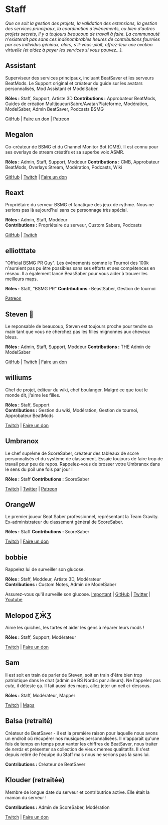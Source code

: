 # Staff
_Que ce soit la gestion des projets, la validation des extensions, la gestion des services principaux, la coordination d'évènements, ou bien d'autres projets secrets, il y a toujours beaucoup de travail à faire. La communauté n'existerait pas sans ces indénombrables heures de contributions fournies par ces individus géniaux, alors, s'il-vous-plaît, offrez-leur une ovation virtuelle (et aidez à payer les services si vous pouvez...)._

## Assistant
Superviseur des services principaux, incluant BeatSaver et les serveurs BeatMods. Le Support original et créateur du guide sur les avatars personnalisés, Mod Assistant et ModelSaber.

**Rôles :** Staff, Support, Artiste 3D
**Contributions :** Approbateur BeatMods, Guides de création Multijoueur/Sabre/Avatar/Plateforme, Modération, ModelSaber, Admin BeatSaver, Podcasts BSMG

[GitHub](https://github.com/Assistant) | [Faire un don](https://bs.assistant.moe/Donate) | [Patreon](https://www.patreon.com/AssistantMoe)

## Megalon
Co-créateur de BSMG et du Channel Monitor Bot (CMB). Il est connu pour ses overlays de stream créatifs et sa superbe voix ASMR.

**Rôles :** Admin, Staff, Support, Moddeur
**Contributions :** CMB, Approbateur BeatMods, Overlays Stream, Modération, Podcasts, Wiki

[GitHub](https://github.com/megalon) | [Twitch](https://twitch.tv/megalonttv) | [Faire un don](https://ko-fi.com/megalon)

## Reaxt
Propriétaire du serveur BSMG et fanatique des jeux de rythme. Nous ne serions pas là aujourd'hui sans ce personnage très spécial.

**Rôles :** Admin, Staff, Moddeur  
**Contributions :** Propriétaire du serveur, Custom Sabers, Podcasts

[GitHub](https://github.com/reaxt) | [Twitch](https://twitch.tv/reaxt)

## elliotttate
"Official BSMG PR Guy". Les évènements comme le Tournoi des 100k n'auraient pas pu être possibles sans ses efforts et ses compétences en réseau. Il a également lancé BeasSaber pour vous aider à trouver les meilleurs maps.

**Rôles :** Staff, "BSMG PR"
**Contributions :** BeastSaber, Gestion de tournoi

[Patreon](https://www.patreon.com/beastsaber)

## Steven 🎀
Le reponsable de beaucoup, Steven est toujours proche pour tendre sa main tant que vous ne cherchez pas les filles mignonnes aux cheveux bleus.

**Rôles :** Admin, Staff, Support, Moddeur
**Contributions :** THE Admin de ModelSaber

[GitHub](https://github.com/DeadlyKitten) | [Twitch](https://www.twitch.tv/steventhecat)  | [Faire un don](https://streamlabs.com/steventhecat)

## williums
Chef de projet, éditeur du wiki, chef boulanger. Malgré ce que tout le monde dit, j'aime les filles.

**Rôles :** Staff, Support  
**Contributions :** Gestion du wiki, Modération, Gestion de tournoi, Approbateur BeatMods

[Twitch](https://www.twitch.tv/williums/) | [Faire un don](https://ko-fi.com/williums)

## Umbranox
Le chef suprême de ScoreSaber, créateur des tableaux de score personnalisés et du système de classement. Essaie toujours de faire trop de travail pour peu de repos. Rappelez-vous de brosser votre Umbranox dans le sens du poil une fois par jour !

**Rôles :** Staff 
**Contributions :** ScoreSaber

[Twitch](https://www.twitch.tv/umbranoxius) | [Twitter](https://twitter.com/Umbranoxus) | [Patreon](https://www.patreon.com/scoresaber)

## OrangeW
Le premier joueur Beat Saber professionnel, représentant la Team Gravity. Ex-administrateur du classement général de ScoreSaber.

**Rôles :** Staff
**Contributions :** ScoreSaber

[Twitch](https://twitch.tv/orangew2) | [Faire un don](https://streamlabs.com/orangew2)

## bobbie
Rappelez lui de surveiller son glucose.

**Rôles :** Staff, Moddeur, Artiste 3D, Modérateur  
**Contributions :** Custom Notes, Admin de ModelSaber

Assurez-vous qu'il surveille son glucose.
[Important](https://i.imgur.com/REWmoI9.jpg) | [GitHub](https://github.com/legoandmars/) | [Twitter](https://twitter.com/vrbobbie) | [Youtube](https://www.youtube.com/channel/UCdpHoaYSHm2GwgvapMsXgsQ)

## Melopod ƸӜƷ
Aime les quiches, les tartes et aider les gens à réparer leurs mods !

**Rôles :** Staff, Support, Modérateur

[Twitch](https://www.twitch.tv/mamamelo) | [Faire un don](https://streamlabs.com/mamamelo)

## Sam
Il est soit en train de parler de Steven, soit en train d'être bien trop patriotique dans le chat (admin de BS Nordic par ailleurs). Ne l'appelez pas _cute_, il déteste ça. Il fait aussi des maps, allez jeter un oeil ci-dessous.

**Rôles :** Staff, Modérateur, Mapper

[Twitch](https://twitch.tv/justsamuelok) | [Maps](https://beatsaver.com/uploader/5cff0b7498cc5a672c850326)

## Balsa (retraité)
Créateur de BeatSaver - il est la première raison pour laquelle nous avons un endroit où récupérer nos musiques personnalisées. Il n'apparaît qu'une fois de temps en temps pour vanter les chiffres de BeatSaver, nous traiter de *nerds* et présenter sa collection de vieux mèmes qualitatifs. Il s'est depuis retiré de l'équipe du Staff mais nous ne serions pas là sans lui.

**Contributions :** Créateur de BeatSaver

## Klouder (retraitée)
Membre de longue date du serveur et contributrice active. Elle était la maman du serveur !

**Contributions :** Admin de ScoreSaber, Modération

[Twitch](https://www.twitch.tv/klouderrr) | [Faire un don](https://streamlabs.com/klouderrr)
